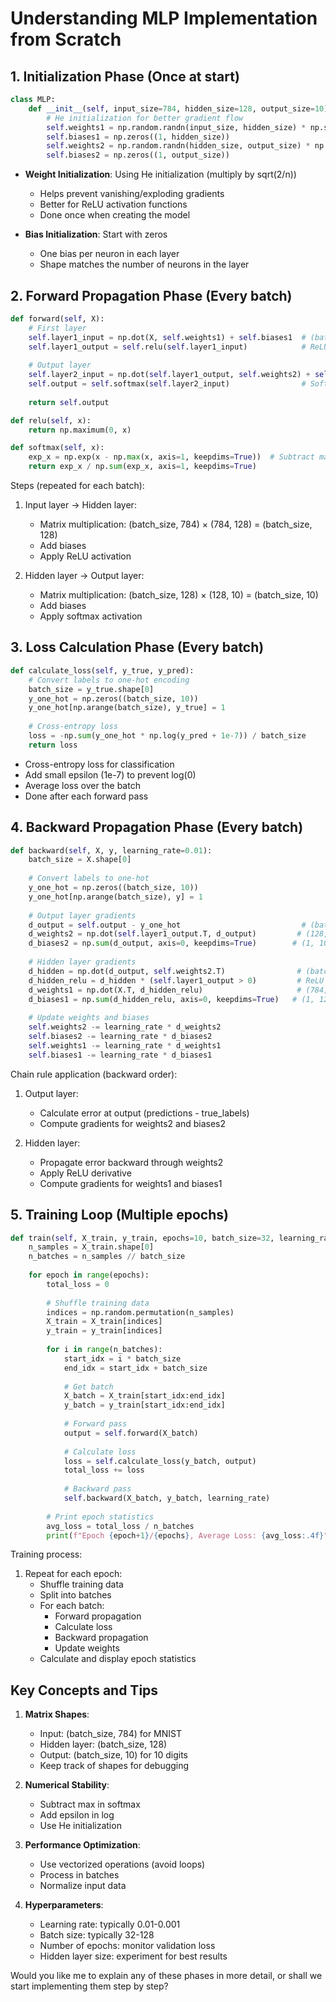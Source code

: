 # Understanding MLP Implementation from Scratch

## 1. Initialization Phase (Once at start)

```python
class MLP:
    def __init__(self, input_size=784, hidden_size=128, output_size=10):
        # He initialization for better gradient flow
        self.weights1 = np.random.randn(input_size, hidden_size) * np.sqrt(2/input_size)
        self.biases1 = np.zeros((1, hidden_size))
        self.weights2 = np.random.randn(hidden_size, output_size) * np.sqrt(2/hidden_size)
        self.biases2 = np.zeros((1, output_size))
```

- **Weight Initialization**: Using He initialization (multiply by sqrt(2/n))
  - Helps prevent vanishing/exploding gradients
  - Better for ReLU activation functions
  - Done once when creating the model

- **Bias Initialization**: Start with zeros
  - One bias per neuron in each layer
  - Shape matches the number of neurons in the layer

## 2. Forward Propagation Phase (Every batch)

```python
def forward(self, X):
    # First layer
    self.layer1_input = np.dot(X, self.weights1) + self.biases1  # (batch_size, hidden_size)
    self.layer1_output = self.relu(self.layer1_input)            # ReLU activation
    
    # Output layer
    self.layer2_input = np.dot(self.layer1_output, self.weights2) + self.biases2
    self.output = self.softmax(self.layer2_input)                # Softmax for probabilities
    
    return self.output

def relu(self, x):
    return np.maximum(0, x)

def softmax(self, x):
    exp_x = np.exp(x - np.max(x, axis=1, keepdims=True))  # Subtract max for numerical stability
    return exp_x / np.sum(exp_x, axis=1, keepdims=True)
```

Steps (repeated for each batch):
1. Input layer → Hidden layer:
   - Matrix multiplication: (batch_size, 784) × (784, 128) = (batch_size, 128)
   - Add biases
   - Apply ReLU activation

2. Hidden layer → Output layer:
   - Matrix multiplication: (batch_size, 128) × (128, 10) = (batch_size, 10)
   - Add biases
   - Apply softmax activation

## 3. Loss Calculation Phase (Every batch)

```python
def calculate_loss(self, y_true, y_pred):
    # Convert labels to one-hot encoding
    batch_size = y_true.shape[0]
    y_one_hot = np.zeros((batch_size, 10))
    y_one_hot[np.arange(batch_size), y_true] = 1
    
    # Cross-entropy loss
    loss = -np.sum(y_one_hot * np.log(y_pred + 1e-7)) / batch_size
    return loss
```

- Cross-entropy loss for classification
- Add small epsilon (1e-7) to prevent log(0)
- Average loss over the batch
- Done after each forward pass

## 4. Backward Propagation Phase (Every batch)

```python
def backward(self, X, y, learning_rate=0.01):
    batch_size = X.shape[0]
    
    # Convert labels to one-hot
    y_one_hot = np.zeros((batch_size, 10))
    y_one_hot[np.arange(batch_size), y] = 1
    
    # Output layer gradients
    d_output = self.output - y_one_hot                           # (batch_size, 10)
    d_weights2 = np.dot(self.layer1_output.T, d_output)         # (128, 10)
    d_biases2 = np.sum(d_output, axis=0, keepdims=True)        # (1, 10)
    
    # Hidden layer gradients
    d_hidden = np.dot(d_output, self.weights2.T)                # (batch_size, 128)
    d_hidden_relu = d_hidden * (self.layer1_output > 0)         # ReLU derivative
    d_weights1 = np.dot(X.T, d_hidden_relu)                     # (784, 128)
    d_biases1 = np.sum(d_hidden_relu, axis=0, keepdims=True)   # (1, 128)
    
    # Update weights and biases
    self.weights2 -= learning_rate * d_weights2
    self.biases2 -= learning_rate * d_biases2
    self.weights1 -= learning_rate * d_weights1
    self.biases1 -= learning_rate * d_biases1
```

Chain rule application (backward order):
1. Output layer:
   - Calculate error at output (predictions - true_labels)
   - Compute gradients for weights2 and biases2

2. Hidden layer:
   - Propagate error backward through weights2
   - Apply ReLU derivative
   - Compute gradients for weights1 and biases1

## 5. Training Loop (Multiple epochs)

```python
def train(self, X_train, y_train, epochs=10, batch_size=32, learning_rate=0.01):
    n_samples = X_train.shape[0]
    n_batches = n_samples // batch_size
    
    for epoch in range(epochs):
        total_loss = 0
        
        # Shuffle training data
        indices = np.random.permutation(n_samples)
        X_train = X_train[indices]
        y_train = y_train[indices]
        
        for i in range(n_batches):
            start_idx = i * batch_size
            end_idx = start_idx + batch_size
            
            # Get batch
            X_batch = X_train[start_idx:end_idx]
            y_batch = y_train[start_idx:end_idx]
            
            # Forward pass
            output = self.forward(X_batch)
            
            # Calculate loss
            loss = self.calculate_loss(y_batch, output)
            total_loss += loss
            
            # Backward pass
            self.backward(X_batch, y_batch, learning_rate)
        
        # Print epoch statistics
        avg_loss = total_loss / n_batches
        print(f"Epoch {epoch+1}/{epochs}, Average Loss: {avg_loss:.4f}")
```

Training process:
1. Repeat for each epoch:
   - Shuffle training data
   - Split into batches
   - For each batch:
     - Forward propagation
     - Calculate loss
     - Backward propagation
     - Update weights
   - Calculate and display epoch statistics

## Key Concepts and Tips

1. **Matrix Shapes**:
   - Input: (batch_size, 784) for MNIST
   - Hidden layer: (batch_size, 128)
   - Output: (batch_size, 10) for 10 digits
   - Keep track of shapes for debugging

2. **Numerical Stability**:
   - Subtract max in softmax
   - Add epsilon in log
   - Use He initialization

3. **Performance Optimization**:
   - Use vectorized operations (avoid loops)
   - Process in batches
   - Normalize input data

4. **Hyperparameters**:
   - Learning rate: typically 0.01-0.001
   - Batch size: typically 32-128
   - Number of epochs: monitor validation loss
   - Hidden layer size: experiment for best results

Would you like me to explain any of these phases in more detail, or shall we start implementing them step by step?